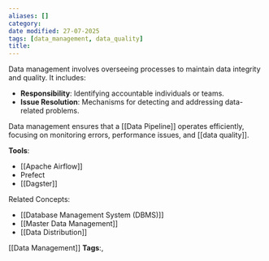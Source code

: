 ```yaml
---
aliases: []
category:
date modified: 27-07-2025
tags: [data_management, data_quality]
title: 
---
```

Data management involves overseeing processes to maintain data integrity and quality. It includes:

- **Responsibility**: Identifying accountable individuals or teams.
- **Issue Resolution**: Mechanisms for detecting and addressing data-related problems.

Data management ensures that a [[Data Pipeline]] operates efficiently, focusing on monitoring errors, performance issues, and [[data quality]].

**Tools**:
- [[Apache Airflow]]
- Prefect
- [[Dagster]]

Related Concepts:
- [[Database Management System (DBMS)]]
- [[Master Data Management]]
- [[Data Distribution]]



[[Data Management]]
   **Tags**:,
